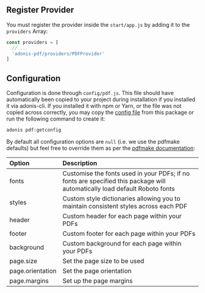 ## Register Provider
You must register the provider inside the `start/app.js` by adding it to the `providers` Array:

```js
const providers = [
  // ...
  'adonis-pdf/providers/PDFProvider'
]

```
## Configuration
Configuration is done through `config/pdf.js`. This file should have automatically been copied to your project during installation if you installed it via adonis-cli. If you installed it with npm or Yarn, or the file was not copied across correctly, you may copy the [config file](config/pdf.js) from this package or run the following command to create it:
```bash
adonis pdf:getconfig
```

By default all configuration options are `null` (i.e. we use the pdfmake defaults) but feel free to override them as per the [pdfmake documentation](http://pdfmake.org/#/gettingstarted):

| Option | Description |
|:---|:---|
| fonts | Customise the fonts used in your PDFs; if no fonts are specified this package will automatically load default Roboto fonts |
| styles | Custom style dictionaries allowing you to maintain consistent styles across each PDF |
| header | Custom header for each page within your PDFs |
| footer | Custom footer for each page within your PDFs |
| background | Custom background for each page within your PDFs |
| page.size | Set the page size to be used |
| page.orientation | Set the page orientation |
| page.margins | Set up the page margins |
